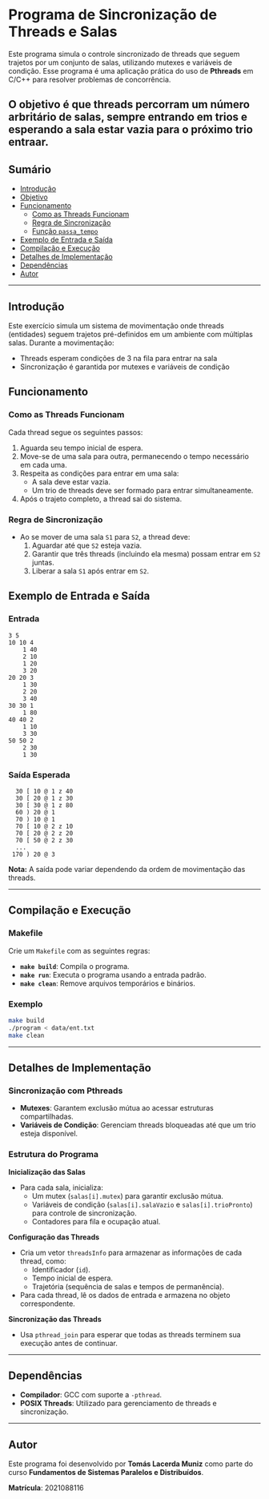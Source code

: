 # Programa de Sincronização de Threads e Salas

Este programa simula o controle sincronizado de threads que seguem trajetos por um conjunto de salas, utilizando mutexes e variáveis de condição. Esse programa é uma aplicação prática do uso de **Pthreads** em C/C++ para resolver problemas de concorrência.

O objetivo é que threads percorram um número arbritário de salas, sempre entrando em trios e esperando a sala estar vazia para o próximo trio entraar.
---

## Sumário
- [Introdução](#introdução)
- [Objetivo](#objetivo)
- [Funcionamento](#funcionamento)
  - [Como as Threads Funcionam](#como-as-threads-funcionam)
  - [Regra de Sincronização](#regra-de-sincronização)
  - [Função `passa_tempo`](#função-passa_tempo)
- [Exemplo de Entrada e Saída](#exemplo-de-entrada-e-saída)
- [Compilação e Execução](#compilação-e-execução)
- [Detalhes de Implementação](#detalhes-de-implementação)
- [Dependências](#dependências)
- [Autor](#autor)

---

## Introdução
Este exercício simula um sistema de movimentação onde threads (entidades) seguem trajetos pré-definidos em um ambiente com múltiplas salas. Durante a movimentação:
- Threads esperam condições de 3 na fila para entrar na sala
- Sincronização é garantida por mutexes e variáveis de condição

## Funcionamento

### Como as Threads Funcionam
Cada thread segue os seguintes passos:
1. Aguarda seu tempo inicial de espera.
2. Move-se de uma sala para outra, permanecendo o tempo necessário em cada uma.
3. Respeita as condições para entrar em uma sala:
   - A sala deve estar vazia.
   - Um trio de threads deve ser formado para entrar simultaneamente.
4. Após o trajeto completo, a thread sai do sistema.

### Regra de Sincronização
- Ao se mover de uma sala `S1` para `S2`, a thread deve:
  1. Aguardar até que `S2` esteja vazia.
  2. Garantir que três threads (incluindo ela mesma) possam entrar em `S2` juntas.
  3. Liberar a sala `S1` após entrar em `S2`.


## Exemplo de Entrada e Saída

### Entrada
```plaintext
3 5
10 10 4
    1 40 
    2 10 
    1 20 
    3 20
20 20 3
    1 30
    2 20
    3 40
30 30 1
    1 80
40 40 2
    1 10
    3 30
50 50 2
    2 30
    1 30
```

### Saída Esperada
```plaintext
  30 [ 10 @ 1 z 40
  30 [ 20 @ 1 z 30
  30 [ 30 @ 1 z 80
  60 ) 20 @ 1
  70 ) 10 @ 1
  70 [ 10 @ 2 z 10
  70 [ 20 @ 2 z 20
  70 [ 50 @ 2 z 30
  ...
 170 ) 20 @ 3
```
**Nota:** A saída pode variar dependendo da ordem de movimentação das threads.

---

## Compilação e Execução

### Makefile
Crie um `Makefile` com as seguintes regras:
- **`make build`**: Compila o programa.
- **`make run`**: Executa o programa usando a entrada padrão.
- **`make clean`**: Remove arquivos temporários e binários.

### Exemplo
```bash
make build
./program < data/ent.txt
make clean
```

---

## Detalhes de Implementação

### Sincronização com Pthreads
- **Mutexes**: Garantem exclusão mútua ao acessar estruturas compartilhadas.
- **Variáveis de Condição**: Gerenciam threads bloqueadas até que um trio esteja disponível.

### Estrutura do Programa

**Inicialização das Salas**
   - Para cada sala, inicializa:
     - Um mutex (`salas[i].mutex`) para garantir exclusão mútua.
     - Variáveis de condição (`salas[i].salaVazio` e `salas[i].trioPronto`) para controle de sincronização.
     - Contadores para fila e ocupação atual.

**Configuração das Threads**
   - Cria um vetor `threadsInfo` para armazenar as informações de cada thread, como:
     - Identificador (`id`).
     - Tempo inicial de espera.
     - Trajetória (sequência de salas e tempos de permanência).
   - Para cada thread, lê os dados de entrada e armazena no objeto correspondente.

**Sincronização das Threads**
   - Usa `pthread_join` para esperar que todas as threads terminem sua execução antes de continuar.
---

## Dependências
- **Compilador**: GCC com suporte a `-pthread`.
- **POSIX Threads**: Utilizado para gerenciamento de threads e sincronização.

---

## Autor
Este programa foi desenvolvido por **Tomás Lacerda Muniz** como parte do curso **Fundamentos de Sistemas Paralelos e Distribuídos**.

**Matrícula**: 2021088116
```